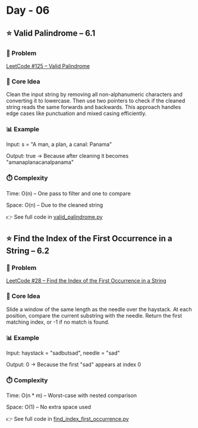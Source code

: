 # Day - 06
## ⭐️ Valid Palindrome – 6.1
### 🔗 Problem
[LeetCode #125 – Valid Palindrome](https://leetcode.com/problems/valid-palindrome/)

### 🧠 Core Idea
Clean the input string by removing all non-alphanumeric characters and converting it to lowercase.
Then use two pointers to check if the cleaned string reads the same forwards and backwards.
This approach handles edge cases like punctuation and mixed casing efficiently.

### 📊 Example
Input: s = "A man, a plan, a canal: Panama"

Output: true → Because after cleaning it becomes "amanaplanacanalpanama"

### ⏱️ Complexity
Time: O(n) – One pass to filter and one to compare

Space: O(n) – Due to the cleaned string

👉 See full code in [valid_palindrome.py](https://github.com/lyushher/LeetCode-Python-Easy-DSA/blob/main/day-06/valid_palindrome.py)

## ⭐️ Find the Index of the First Occurrence in a String – 6.2
### 🔗 Problem
[LeetCode #28 – Find the Index of the First Occurrence in a String](https://leetcode.com/problems/find-the-index-of-the-first-occurrence-in-a-string/)

### 🧠 Core Idea
Slide a window of the same length as the needle over the haystack.
At each position, compare the current substring with the needle.
Return the first matching index, or -1 if no match is found.

### 📊 Example
Input: haystack = "sadbutsad", needle = "sad"

Output: 0 → Because the first "sad" appears at index 0

### ⏱️ Complexity
Time: O(n * m) – Worst-case with nested comparison

Space: O(1) – No extra space used

👉 See full code in [find_index_first_occurrence.py](https://github.com/lyushher/LeetCode-Python-Easy-DSA/blob/main/day-06/find_index_first_occurrence.py)
